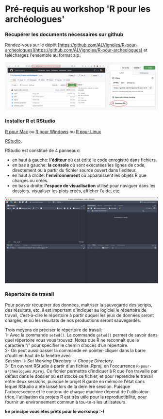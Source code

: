 # Pré-requis au workshop 'R pour les archéologues'

### Récupérer les documents nécessaires sur github
Rendez-vous sur le dépôt [https://github.com/ALVignoles/R-pour-archeologues](https://github.com/ALVignoles/R-pour-archeologues) et téléchargez l'ensemble au format zip.  

![](figures/github.png)


### Installer R et RStudio
[R pour Mac](https://external.ink?to=/cran.r-project.org/bin/macosx/) ou [R pour Windows](https://external.ink?to=/cran.r-project.org/bin/windows/base/) ou [R pour Linux](https://external.ink?to=/cran.r-project.org/bin/linux/)  

[RStudio](https://external.ink?to=/rstudio.com/products/rstudio/download/).  


RStudio est constitué de 4 panneaux:  
- en haut à gauche: **l'éditeur** où est édité le code enregistré dans fichiers.  
- en bas à gauche: **la console** où sont executées les lignes de code, directement ou à partir du fichier source ouvert dans l'éditeur.  
- en haut à droite: **l'environnement** où apparaissent les objets R que chargés ou créés.  
- en bas à droite: **l'espace de visualisation** utilisé pour naviguer dans les dossiers, visualiser les plots créés, afficher l'aide, etc.  

![](figures/rstudio.png)  


### Répertoire de travail
Pour pouvoir récupérer des données, maîtriser la sauvegarde des scripts, des résultats, etc. il est important d'indiquer au logiciel le répertoire de travail, c’est-à-dire le répertoire à partir duquel les jeux de données seront chargés, et où les résultats de nos productions seront sauvegardés.  

Trois moyens de préciser le répertoire de travail:  
1- Avec la commande `setwd()`. La commande `getwd()` permet de savoir dans quel répertoire vous vous trouvez. Notez que R ne reconnaît que le caractère “/” pour spécifier le chemin d’accès d’un répertoire.  
2- On peut aussi passer la commande en pointer-cliquer dans la barre d'outil en haut de la fenêtre avec  
*Session -> Set Working Directory -> Choose Directory*.  
3- En ouvrant RStudio à partir d'un fichier .Rproj, en l'occurrence `R-pour-archeologues.Rproj`. Ce fichier permettra d'indiquer à R que l'on travaille par défaut dans le dossier où est stocké ce fichier, et pour reprendre le travail entre deux sessions, puisque le projet R garde en mémoire l'état dans lequel RStudio a été laissé lors de la dernière session. Puisque l'arborescence et le contenu de chaque machine dépend de l'utilisateur-trice, l'utilisation du projets R est très utile pour la reproductibilité, pour fournir un environnement commun à tou-te-s les utilisateurs.  

**En principe vous êtes prêts pour le workshop :-)**
